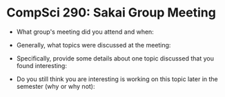 CompSci 290: Sakai Group Meeting
===================

* What group's meeting did you attend and when:

* Generally, what topics were discussed at the meeting:

* Specifically, provide some details about one topic discussed that you found interesting:

* Do you still think you are interesting is working on this topic later in the semester (why or why not):

